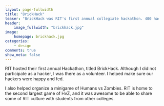 ```yaml
---
layout: page-fullwidth
title: "BrickHack"
teaser: "BrickHack was RIT's first annual collegiate hackathon. 400 hackers from across the globe traveled to the Brick City to work on cutting edge and innovative projects. "
header:
    image_fullwidth: "brickhack.jpg"
image:
    homepage: brickhack.jpg
categories:
    - design
comments: true
show_meta: false
---
```


RIT hosted their first annual Hackathon, titled BrickHack. Although I did not participate as a hacker, I was there as a volunteer. I helped make sure our hackers were happy and fed. 

I also helped organize a minigame of Humans vs Zombies. RIT is home to the second largest game of HvZ, and it was awesome to be able to share some of RIT culture with students from other colleges. 